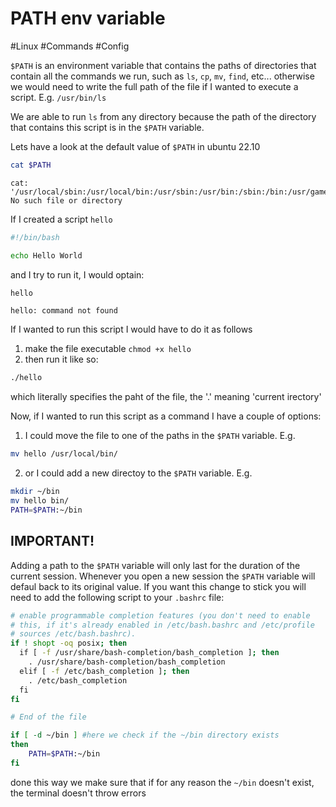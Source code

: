 # PATH env variable
#Linux #Commands #Config

`$PATH` is an environment variable that contains the paths of directories that contain all the commands we run, such as `ls`, `cp`, `mv`, `find`, etc... otherwise we would need to write the full path of the file if I wanted to execute a script. E.g. `/usr/bin/ls` 

We are able to run `ls` from any directory because the path of the directory that contains this script is in the `$PATH` variable.

Lets have a look at the default value of `$PATH` in ubuntu 22.10
```bash
cat $PATH
```
```
cat: '/usr/local/sbin:/usr/local/bin:/usr/sbin:/usr/bin:/sbin:/bin:/usr/games:/usr/local/games:/snap/bin': No such file or directory
```

If I created a script `hello`
```bash
#!/bin/bash

echo Hello World

```

and I try to run it, I would optain:
```bash
hello
```
```
hello: command not found
```

If I wanted to run this script I would have to do it as follows
1. make the file executable `chmod +x hello`
2. then run it like so:
```bash
./hello
```
which literally specifies the paht of the file, the '.' meaning 'current irectory'

Now, if I wanted to run this script as a command I have a couple of options:
1. I could move the file to one of the paths in the `$PATH` variable. 
E.g. 
```bash
mv hello /usr/local/bin/
```

2. or I could add a new directoy to the `$PATH` variable. E.g.
```bash
mkdir ~/bin
mv hello bin/
PATH=$PATH:~/bin  
```

## IMPORTANT!
Adding a path to the `$PATH` variable will only last for the duration of the current session. Whenever you open a new session the `$PATH` variable will defaul back to its original value.
If you want this change to stick you will need to add the following script to your `.bashrc` file:

```bash
# enable programmable completion features (you don't need to enable
# this, if it's already enabled in /etc/bash.bashrc and /etc/profile
# sources /etc/bash.bashrc).
if ! shopt -oq posix; then
  if [ -f /usr/share/bash-completion/bash_completion ]; then
    . /usr/share/bash-completion/bash_completion
  elif [ -f /etc/bash_completion ]; then
    . /etc/bash_completion
  fi
fi

# End of the file

if [ -d ~/bin ] #here we check if the ~/bin directory exists
then
	PATH=$PATH:~/bin
fi

```

done this way we make sure that if for any reason the `~/bin` doesn't exist, the terminal doesn't throw errors